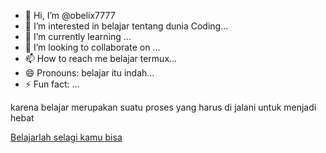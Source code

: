 - 👋 Hi, I’m @obelix7777
- 👀 I’m interested in belajar tentang dunia Coding...
- 🌱 I’m currently learning ...
- 💞️ I’m looking to collaborate on ...
- 📫 How to reach me belajar termux...
- 😄 Pronouns: belajar itu indah...
- ⚡ Fun fact: ...

<!---
obelix7777/obelix7777 is a ✨ special ✨ repository because its `README.md` (this file) appears on your GitHub profile.
You can click the Preview link to take a look at your changes.
--->
<a> karena belajar merupakan suatu proses yang harus di jalani untuk menjadi hebat </a>

<u> Belajarlah selagi kamu bisa </u>
